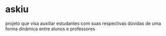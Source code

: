 # askiu
projeto que visa auxiliar estudantes com suas respectivas dúvidas de uma forma dinâmica entre alunos e professores 
